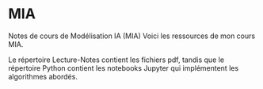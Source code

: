 # MIA
Notes de cours de Modélisation IA (MIA)
Voici les ressources de mon cours MIA. 

Le répertoire Lecture-Notes contient les fichiers pdf, tandis que le répertoire Python contient les notebooks Jupyter qui implémentent les algorithmes abordés.
